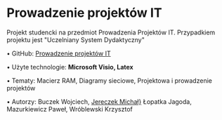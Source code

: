 <h1>Prowadzenie projektów IT</h1>

Projekt studencki na przedmiot Prowadzenia Projektów IT. Przypadkiem projektu jest "Uczelniany System Dydaktyczny"

• GitHub: <a href="http://github.com/trzye/Prowadzenie-Projektow-IT">Prowadzenie projektów IT</a>

• Użyte technologie: <b>Microsoft Visio, Latex</b>

• Tematy: Macierz RAM, Diagramy sieciowe, Projektowa i prowadzenie projektów

• Autorzy: Buczek Wojciech, <u>Jereczek Michał}</u> Łopatka Jagoda, Mazurkiewicz Paweł, Wróblewski Krzysztof

